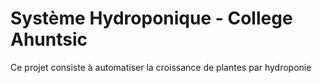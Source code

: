 # Système Hydroponique - College Ahuntsic

Ce projet consiste à automatiser la croissance de plantes par hydroponie

